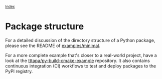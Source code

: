 <small>[Index](index.html)</small>

# Package structure

For a detailed discussion of the directory structure of a Python package,
please see the README of [examples/minimal](https://github.com/tttapa/py-build-cmake/tree/main/examples/minimal).

For a more complete example that's closer to a real-world project, have a look
at the [tttapa/py-build-cmake-example](https://github.com/tttapa/py-build-cmake-example)
repository. It also contains continuous integration (CI) workflows to test and
deploy packages to the PyPI registry.
